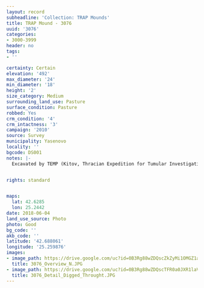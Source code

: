 ```yaml
---
layout: record
subheadline: 'Collection: TRAP Mounds'
title: TRAP Mound - 3076
uuid: '3076'
categories:
- 3000-3999
header: no
tags:
- ''

certainty: Certain
elevation: '492'
max_diameter: '24'
min_diameter: '18'
height: '2'
size_category: Medium
surrounding_land_use: Pasture
surface_condition: Pasture
robbed: Yes
crm_condition: '4'
crm_intactness: '3'
campaign: '2010'
source: Survey
municipality: Yasenovo
locality: ''
bgcode: DS001
notes: |-
  Excavated by TEMP (Kitov, Thracian Expedition for Tumular Investigations) in 1995.


rights: standard


maps:
  lat: 42.6285
  lon: 25.2442
date: 2018-06-04
land_use_source: Photo
photo: Good
bg_code: ''
akb_code: ''
latitude: '42.688061'
longitude: '25.259876'
images:
- image_path: https://drive.google.com/uc?id=0B3Rg88wZDQscZkZyMi1OMGZ1ams
  title: 3076_Overview_N.JPG
- image_path: https://drive.google.com/uc?id=0B3Rg88wZDQscTFR0a0JXR1laVEk
  title: 3076_Detail_Digged_Throught.JPG
---
```

